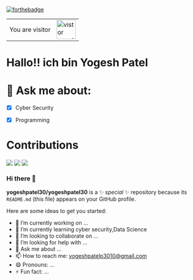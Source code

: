 [![forthebadge](https://forthebadge.com/images/badges/made-with-markdown.svg)](https://forthebadge.com) 
<table>
  <tr>
    <td>You are visitor</td>
    <td><img src="https://profile-counter.glitch.me/yogeshpatel30/count.svg" alt="vistor count" height="50" /></td>
  </tr>
</table>

# Hallo!! ich bin Yogesh Patel

# 💬 Ask me about:
- [x] Cyber Security  
- [x] Programming 
                                     


# Contributions
<img src ='https://github-profile-trophy.vercel.app/?username=yogeshpatel30&theme=onedark' align='center'/>
<img src ='https://github-readme-streak-stats.herokuapp.com/?user=yogeshpatel30&theme=chartreuse-dark' align='center'/>
<img src ='https://github-readme-stats.vercel.app/api?username=yogeshpatel30&show_icons=true&theme=chartreuse-dark&count_private=true&line_height=40%27' align='center'/>

### Hi there 👋

**yogeshpatel30/yogeshpatel30** is a ✨ _special_ ✨ repository because its `README.md` (this file) appears on your GitHub profile.

Here are some ideas to get you started:

- 🔭 I’m currently working on ...
- 🌱 I’m currently learning cyber security,Data Science
- 👯 I’m looking to collaborate on ...
- 🤔 I’m looking for help with ...
- 💬 Ask me about ...
- 📫 How to reach me: yogeshpatelp3010@gmail.com
- 😄 Pronouns: ...
- ⚡ Fun fact: ...



